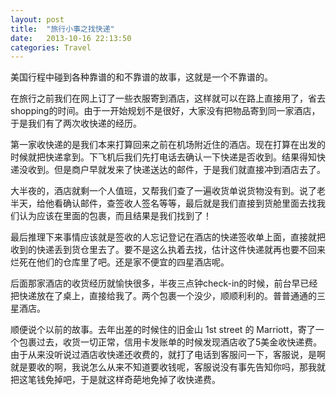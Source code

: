 ```yaml
---
layout: post
title:  "旅行小事之找快递"
date:   2013-10-16 22:13:50
categories: Travel
---
```


美国行程中碰到各种靠谱的和不靠谱的故事，这就是一个不靠谱的。

在旅行之前我们在网上订了一些衣服寄到酒店，这样就可以在路上直接用了，省去shopping的时间。由于一开始规划不是很好，大家没有把物品寄到同一家酒店，于是我们有了两次收快递的经历。

第一家收快递的是我们本来打算回来之前在机场附近住的酒店。现在打算在出发的时候就把快递拿到。下飞机后我们先打电话去确认一下快递是否收到。结果得知快递没收到。但是商户早就发来了快递送达的邮件，于是我们就直接冲到酒店去了。

大半夜的，酒店就剩一个人值班，又帮我们查了一遍收货单说货物没有到。说了老半天，给他看确认邮件，查签收人签名等等，最后就是我们直接到货舱里面去找我们认为应该在里面的包裹，而且结果是我们找到了！

最后推理下来事情应该就是签收的人忘记登记在酒店的快递签收单上面，直接就把收到的快递丢到货仓里去了。要不是这么执着去找，估计这件快递就再也要不回来烂死在他们的仓库里了吧。还是家不便宜的四星酒店呢。

后面那家酒店的收货经历就愉快很多，半夜三点钟check-in的时候，前台早已经把快递放在了桌上，直接给我了。两个包裹一个没少，顺顺利利的。普普通通的三星酒店。

顺便说个以前的故事。去年出差的时候住的旧金山 1st street 的 Marriott，寄了一个包裹过去，收货一切正常，信用卡发账单的时候发现酒店收了5美金收快递费。由于从来没听说过酒店收快递还收费的，就打了电话到客服问一下，客服说，是啊就是要收的啊，我说怎么从来不知道要收钱呢，客服说没有事先告知你吗，那我就把这笔钱免掉吧，于是就这样奇葩地免掉了收快递费。
